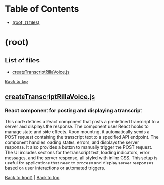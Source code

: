 # Table of Contents

- [(root) (1 files)](#root)
# (root)

## List of files

- [createTranscriptRillaVoice.js](#createtranscriptrillavoicejs)

[Back to top](#table-of-contents)

## [createTranscriptRillaVoice.js](createTranscriptRillaVoice.js)

### React component for posting and displaying a transcript

This code defines a React component that posts a predefined transcript to a server and displays the response. The component uses React hooks to manage state and side effects. Upon mounting, it automatically sends a POST request containing the transcript text to a specified API endpoint. The component handles loading states, errors, and displays the server response. It also provides a button to manually trigger the POST request. The UI includes sections for the transcript text, loading indicators, error messages, and the server response, all styled with inline CSS. This setup is useful for applications that need to process and display server responses based on user interactions or automated triggers.

[Back to (root)](#root) | [Back to top](#table-of-contents)


